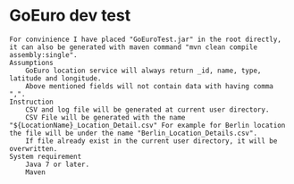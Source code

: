 # GoEuro dev test
	For convinience I have placed "GoEuroTest.jar" in the root directly, it can also be generated with maven command "mvn clean compile assembly:single".	
	Assumptions
		GoEuro location service will always return _id, name, type, latitude and longitude.
		Above mentioned fields will not contain data with having comma ",".
	Instruction
		CSV and log file will be generated at current user directory.
		CSV File will be generated with the name "${LocationName}_Location_Detail.csv" For example for Berlin location  the file will be under the name "Berlin_Location_Details.csv".
		If file already exist in the current user directory, it will be overwritten. 
	System requirement
		Java 7 or later.
		Maven
	

